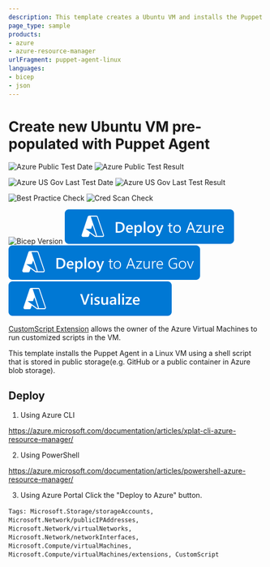 ```yaml
---
description: This template creates a Ubuntu VM and installs the Puppet Agent into it using the CustomScript extension.
page_type: sample
products:
- azure
- azure-resource-manager
urlFragment: puppet-agent-linux
languages:
- bicep
- json
---
```

# Create new Ubuntu VM pre-populated with Puppet Agent

![Azure Public Test Date](https://azurequickstartsservice.blob.core.windows.net/badges/application-workloads/puppet/puppet-agent-linux/PublicLastTestDate.svg)
![Azure Public Test Result](https://azurequickstartsservice.blob.core.windows.net/badges/application-workloads/puppet/puppet-agent-linux/PublicDeployment.svg)

![Azure US Gov Last Test Date](https://azurequickstartsservice.blob.core.windows.net/badges/application-workloads/puppet/puppet-agent-linux/FairfaxLastTestDate.svg)
![Azure US Gov Last Test Result](https://azurequickstartsservice.blob.core.windows.net/badges/application-workloads/puppet/puppet-agent-linux/FairfaxDeployment.svg)

![Best Practice Check](https://azurequickstartsservice.blob.core.windows.net/badges/application-workloads/puppet/puppet-agent-linux/BestPracticeResult.svg)
![Cred Scan Check](https://azurequickstartsservice.blob.core.windows.net/badges/application-workloads/puppet/puppet-agent-linux/CredScanResult.svg)

![Bicep Version](https://azurequickstartsservice.blob.core.windows.net/badges/application-workloads/puppet/puppet-agent-linux/BicepVersion.svg)
[![Deploy To Azure](https://raw.githubusercontent.com/Azure/azure-quickstart-templates/master/1-CONTRIBUTION-GUIDE/images/deploytoazure.svg?sanitize=true)](https://portal.azure.com/#create/Microsoft.Template/uri/https%3A%2F%2Fraw.githubusercontent.com%2FAzure%2Fazure-quickstart-templates%2Fmaster%2Fapplication-workloads%2Fpuppet%2Fpuppet-agent-linux%2Fazuredeploy.json)
[![Deploy To Azure US Gov](https://raw.githubusercontent.com/Azure/azure-quickstart-templates/master/1-CONTRIBUTION-GUIDE/images/deploytoazuregov.svg?sanitize=true)](https://portal.azure.us/#create/Microsoft.Template/uri/https%3A%2F%2Fraw.githubusercontent.com%2FAzure%2Fazure-quickstart-templates%2Fmaster%2Fapplication-workloads%2Fpuppet%2Fpuppet-agent-linux%2Fazuredeploy.json)
[![Visualize](https://raw.githubusercontent.com/Azure/azure-quickstart-templates/master/1-CONTRIBUTION-GUIDE/images/visualizebutton.svg?sanitize=true)](http://armviz.io/#/?load=https%3A%2F%2Fraw.githubusercontent.com%2FAzure%2Fazure-quickstart-templates%2Fmaster%2Fapplication-workloads%2Fpuppet%2Fpuppet-agent-linux%2Fazuredeploy.json)

[CustomScript Extension](https://github.com/Azure/azure-linux-extensions/tree/master/CustomScript) allows the owner of the Azure Virtual Machines to run customized scripts in the VM.

This template installs the Puppet Agent in a Linux VM using a shell script that is stored in public storage(e.g. GitHub or a public container in Azure blob storage).

## Deploy

1. Using Azure CLI

  https://azure.microsoft.com/documentation/articles/xplat-cli-azure-resource-manager/

2. Using PowerShell

  https://azure.microsoft.com/documentation/articles/powershell-azure-resource-manager/

3. Using Azure Portal
  Click the "Deploy to Azure" button.

`Tags: Microsoft.Storage/storageAccounts, Microsoft.Network/publicIPAddresses, Microsoft.Network/virtualNetworks, Microsoft.Network/networkInterfaces, Microsoft.Compute/virtualMachines, Microsoft.Compute/virtualMachines/extensions, CustomScript`
